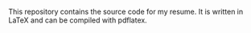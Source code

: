 This repository contains the source code for my resume. It is written in LaTeX and can be compiled with pdflatex.
